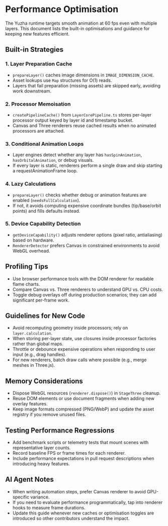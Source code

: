 # Performance Optimisation

The Yuzha runtime targets smooth animation at 60 fps even with multiple layers. This document lists the built-in optimisations and guidance for keeping new features efficient.

## Built-in Strategies

### 1. Layer Preparation Cache
- `prepareLayer()` caches image dimensions in `IMAGE_DIMENSION_CACHE`.
- Asset lookups use `Map` structures for O(1) reads.
- Layers that fail preparation (missing assets) are skipped early, avoiding work downstream.

### 2. Processor Memoisation
- `createPipelineCache()` from `LayerCorePipeline.ts` stores per-layer processor output keyed by layer id and timestamp bucket.
- Canvas and Three renderers reuse cached results when no animated processors are attached.

### 3. Conditional Animation Loops
- Layer engines detect whether any layer has `hasSpinAnimation`, `hasOrbitalAnimation`, or debug visuals.
- If every layer is static, renderers perform a single draw and skip starting a requestAnimationFrame loop.

### 4. Lazy Calculations
- `prepareLayer()` checks whether debug or animation features are enabled (`needsFullCalculation`).
- If not, it avoids computing expensive coordinate bundles (tip/base/orbit points) and fills defaults instead.

### 5. Device Capability Detection
- `getDeviceCapability()` adjusts renderer options (pixel ratio, antialiasing) based on hardware.
- `RendererDetector` prefers Canvas in constrained environments to avoid WebGL overhead.

## Profiling Tips
- Use browser performance tools with the DOM renderer for readable flame charts.
- Compare Canvas vs. Three renderers to understand GPU vs. CPU costs.
- Toggle debug overlays off during production scenarios; they can add significant per-frame work.

## Guidelines for New Code
- Avoid recomputing geometry inside processors; rely on `layer.calculation`.
- When storing per-layer state, use closures inside processor factories rather than global maps.
- Throttle or debounce expensive operations when responding to user input (e.g., drag handles).
- For new renderers, batch draw calls where possible (e.g., merge meshes in Three.js).

## Memory Considerations
- Dispose WebGL resources (`renderer.dispose()`) in `StageThree` cleanup.
- Reuse DOM elements or use document fragments when adding new overlay features.
- Keep image formats compressed (PNG/WebP) and update the asset registry if you remove unused files.

## Testing Performance Regressions
- Add benchmark scripts or telemetry tests that mount scenes with representative layer counts.
- Record baseline FPS or frame times for each renderer.
- Include performance expectations in pull request descriptions when introducing heavy features.

## AI Agent Notes
- When writing automation steps, prefer Canvas renderer to avoid GPU-specific variance.
- If you need to evaluate performance programmatically, tap into renderer hooks to measure frame durations.
- Update this guide whenever new caches or optimisation toggles are introduced so other contributors understand the impact.

